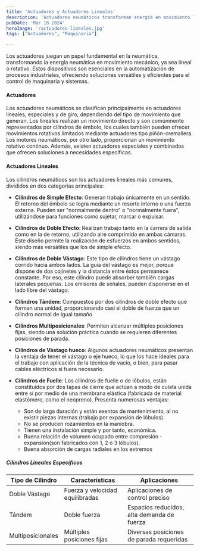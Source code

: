 ```yaml
---
title: 'Actuadores y Actuadores Lineales'
description: 'Actuadores neumáticos transforman energía en movimiento lineal o rotativo, esenciales en automatización y control de procesos industriales.'
pubDate: 'Mar 18 2024'
heroImage: '/actuadores-lineales.jpg'
tags: ["Actuadores", "Maquinaria"]

---
```

Los actuadores juegan un papel fundamental en la neumática, transformando la energía neumática en movimiento mecánico, ya sea lineal o rotativo. Estos dispositivos son esenciales en la automatización de procesos industriales, ofreciendo soluciones versátiles y eficientes para el control de maquinaria y sistemas.

#### Actuadores

Los actuadores neumáticos se clasifican principalmente en actuadores lineales, especiales y de giro, dependiendo del tipo de movimiento que generan. Los lineales realizan un movimiento directo y son comúnmente representados por cilindros de émbolo, los cuales también pueden ofrecer movimientos rotativos limitados mediante actuadores tipo piñón-cremallera. Los motores neumáticos, por otro lado, proporcionan un movimiento rotativo continuo. Además, existen actuadores especiales y combinados que ofrecen soluciones a necesidades específicas​​.

#### Actuadores Lineales

Los cilindros neumáticos son los actuadores lineales más comunes, divididos en dos categorías principales:

- **Cilindros de Simple Efecto**: Generan trabajo únicamente en un sentido. El retorno del émbolo se logra mediante un resorte interno o una fuerza externa. Pueden ser "normalmente dentro" o "normalmente fuera", utilizándose para funciones como sujetar, marcar o expulsar​​.

- **Cilindros de Doble Efecto**: Realizan trabajo tanto en la carrera de salida como en la de retorno, utilizando aire comprimido en ambas cámaras. Este diseño permite la realización de esfuerzos en ambos sentidos, siendo más versátiles que los de simple efecto​​.

- **Cilindros de Doble Vástago**: Este tipo de cilindros tiene un vástago corrido hacia ambos lados. La guía del vástago es mejor, porque dispone de dos cojinetes y la distancia entre éstos permanece constante. Por eso, este cilindro puede absorber también cargas laterales pequeñas. Los emisores de señales, pueden disponerse en el lado libre del vástago​​.

- **Cilindros Tándem**: Compuestos por dos cilindros de doble efecto que forman una unidad, proporcionando casi el doble de fuerza que un cilindro normal de igual tamaño

- **Cilindros Multiposicionales**: Permiten alcanzar múltiples posiciones fijas, siendo una solución práctica cuando se requieren diferentes posiciones de parada​​.

- **Cilindros de Vástago hueco**: Algunos actuadores neumáticos presentan la ventaja de tener el vástago o eje hueco, lo que los hace ideales para el trabajo con aplicación de la técnica de vacío, o bien, para pasar cables eléctricos si fuera necesario.

- **Cilindros de Fuelle**: Los cilindros de fuelle o de lóbulos, están constituidos por dos tapas de cierre que actúan a modo de culata unida entre sí por medio de una membrana elástica (fabricada de material elastómero, como el neopreno). Presenta numerosas ventajas:
    - Son de larga duración y están exentos de mantenimiento, al no existir piezas internas (trabajo por expansión de lóbulos).
    - No se producen rozamientos en la maniobra.
    - Tienen una instalación simple y por tanto, económica.
    - Buena relación de volumen ocupado entre compresión - expansión(son fabricados con 1, 2 ó 3 lóbulos).
    - Buena absorción de cargas radiales en los extremos

##### Cilindros Lineales Específicos

| Tipo de Cilindro   | Características     | Aplicaciones   |
| ------------------ | ------------------- | -------------- |
| Doble Vástago      | Fuerza y velocidad equilibradas | Aplicaciones de control preciso |
| Tándem | Doble fuerza | Espacios reducidos, alta demanda de fuerza |
| Multiposicionales | Múltiples posiciones fijas | Diversas posiciones de parada requeridas |
